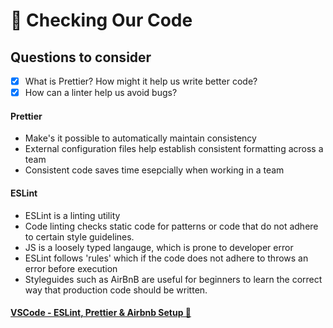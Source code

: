 # 🔮 Checking Our Code

## Questions to consider

- [x] What is Prettier? How might it help us write better code?
- [x] How can a linter help us avoid bugs?

#### Prettier
- Make's it possible to automatically maintain consistency 
- External configuration files help establish consistent formatting across a team
- Consistent code saves time esepcially when working in a team

#### ESLint
- ESLint is a linting utility
- Code linting checks static code for patterns or code that do not adhere to certain style guidelines.
- JS is a loosely typed langauge, which is prone to developer error
- ESLint follows 'rules' which if the code does not adhere to throws an error before execution
- Styleguides such as AirBnB are useful for beginners to learn the correct way that production code should be written.

#### [VSCode - ESLint, Prettier & Airbnb Setup 🧱](https://gist.github.com/cemalokten/d427bffa63f805525d156e1247b33fb9)
